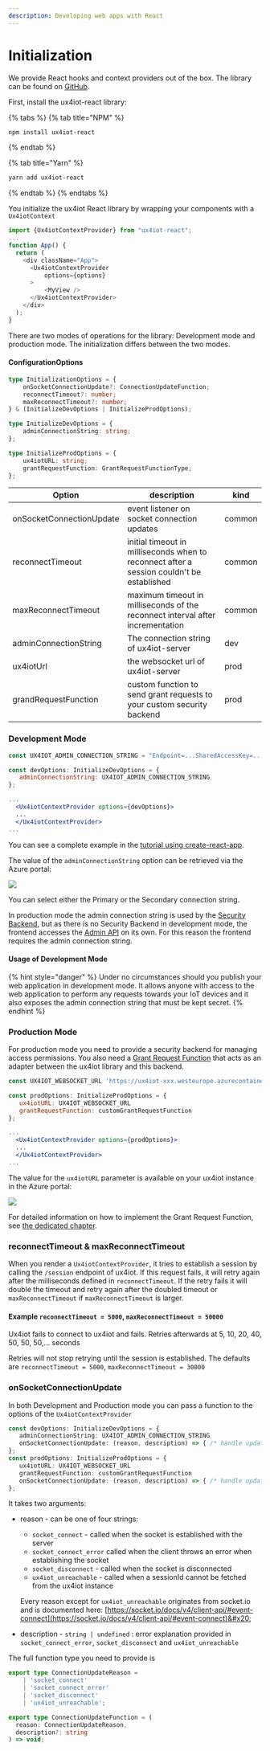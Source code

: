 ```yaml
---
description: Developing web apps with React
---
```


# Initialization

We provide React hooks and context providers out of the box. The library can be found on [GitHub](https://github.com/deviceinsight/ux4iot-react).

First, install the ux4iot-react library:

{% tabs %}
{% tab title="NPM" %}
```bash
npm install ux4iot-react
```
{% endtab %}

{% tab title="Yarn" %}
```bash
yarn add ux4iot-react
```
{% endtab %}
{% endtabs %}

You initialize the ux4iot React library by wrapping your components with a `Ux4iotContext`

```javascript
import {Ux4iotContextProvider} from "ux4iot-react";
...
function App() {
  return (
    <div className="App">
      <Ux4iotContextProvider 
          options={options}
      >
          <MyView />
      </Ux4iotContextProvider>
    </div>
  );
}
```

There are two modes of operations for the library: Development mode and production mode. The initialization differs between the two modes.

#### ConfigurationOptions

```typescript
type InitializationOptions = {
	onSocketConnectionUpdate?: ConnectionUpdateFunction;
	reconnectTimeout?: number;
	maxReconnectTimeout?: number;
} & (InitializeDevOptions | InitializeProdOptions);

type InitializeDevOptions = {
	adminConnectionString: string;
};

type InitializeProdOptions = {
	ux4iotURL: string;
	grantRequestFunction: GrantRequestFunctionType;
};
```



<table data-full-width="true"><thead><tr><th>Option</th><th>description</th><th data-hidden>kind</th></tr></thead><tbody><tr><td>onSocketConnectionUpdate</td><td>event listener on socket connection updates</td><td>common</td></tr><tr><td>reconnectTimeout</td><td>initial timeout in milliseconds when to reconnect after a session couldn't be established</td><td>common</td></tr><tr><td>maxReconnectTimeout</td><td>maximum timeout in milliseconds of the reconnect interval after incrementation</td><td>common</td></tr><tr><td>adminConnectionString</td><td>The connection string of ux4iot-server</td><td>dev</td></tr><tr><td>ux4iotUrl</td><td>the websocket url of ux4iot-server</td><td>prod</td></tr><tr><td>grandRequestFunction</td><td>custom function to send grant requests to your custom security backend</td><td>prod</td></tr></tbody></table>

###

### Development Mode

```jsx
const UX4IOT_ADMIN_CONNECTION_STRING = "Endpoint=...SharedAccessKey=...";

const devOptions: InitializeDevOptions = {
   adminConnectionString: UX4IOT_ADMIN_CONNECTION_STRING 
};

...
  <Ux4iotContextProvider options={devOptions}>
  ...
  </Ux4iotContextProvider>
...
```

You can see a complete example in the [tutorial using create-react-app](tutorial-using-create-react-app.md).

The value of the `adminConnectionString` option can be retrieved via the Azure portal:

![](<../.gitbook/assets/image (7).png>)

You can select either the Primary or the Secondary connection string.

In production mode the admin connection string is used by the [Security Backend](../implementing-your-custom-security-backend/introduction.md), but as there is no Security Backend in development mode, the frontend accesses the [Admin API](broken-reference) on its own. For this reason the frontend requires the admin connection string.

#### Usage of Development Mode

{% hint style="danger" %}
Under no circumstances should you publish your web application in development mode. It allows anyone with access to the web application to perform any requests towards your IoT devices and it also exposes the admin connection string that must be kept secret.
{% endhint %}

### Production Mode

For production mode you need to provide a security backend for managing access permissions. You also need a [Grant Request Function](implementing-the-grantrequestforwarder-function.md) that acts as an adapter between the ux4iot library and this backend.

```jsx
const UX4IOT_WEBSOCKET_URL 'https://ux4iot-xxx.westeurope.azurecontainer.io';

const prodOptions: InitializeProdOptions = {
   ux4iotURL: UX4IOT_WEBSOCKET_URL
   grantRequestFunction: customGrantRequestFunction
};

...
  <Ux4iotContextProvider options={prodOptions}>
  ...
  </Ux4iotContextProvider>
...
```

The value for the `ux4iotURL` parameter is available on your ux4iot instance in the Azure portal:

![](<../.gitbook/assets/image (8).png>)

For detailed information on how to implement the Grant Request Function, see [the dedicated chapter](implementing-the-grantrequestforwarder-function.md).

### reconnectTimeout & maxReconnectTimeout

When you render a `Ux4iotContextProvider`, it tries to establish a session by calling the `/session` endpoint of ux4iot. If this request fails, it will retry again after the milliseconds defined in `reconnectTimeout`. If the retry fails it will double the timeout and retry again after the doubled timeout or `maxReconnectTimeout` if `maxReconnectTimeout` is larger.

#### Example `reconnectTimeout = 5000`, `maxReconnectTimeout = 50000`

Ux4iot fails to connect to ux4iot and fails. Retries afterwards at 5, 10, 20, 40, 50, 50, 50,... seconds

Retries will not stop retrying until the session is established. The defaults are `reconnectTimeout = 5000`, `maxReconnectTimeout = 30000`

### onSocketConnectionUpdate

In both Development and Production mode you can pass a function to the options of the `Ux4iotContextProvider`&#x20;

```typescript
const devOptions: InitializeDevOptions = {
   adminConnectionString: UX4IOT_ADMIN_CONNECTION_STRING
   onSocketConnectionUpdate: (reason, description) => { /* handle update */ }
};
const prodOptions: InitializeProdOptions = {
   ux4iotURL: UX4IOT_WEBSOCKET_URL
   grantRequestFunction: customGrantRequestFunction
   onSocketConnectionUpdate: (reason, description) => { /* handle update */ }
};
```

It takes two arguments:

*   reason - can be one of four strings:

    * `socket_connect` - called when the socket is established with the server
    * `socket_connect_error` called when the client throws an error when establishing the socket
    * `socket_disconnect` - called when the socket is disconnected
    * `ux4iot_unreachable` - called when a sessionId cannot be fetched from the ux4iot instance

    Every reason except for `ux4iot_unreachable` originates from socket.io and is documented here: [https://socket.io/docs/v4/client-api/#event-connect](https://socket.io/docs/v4/client-api/#event-connect)&#x20;
* description - `string | undefined` : error explanation provided in `socket_connect_error`, `socket_disconnect` and `ux4iot_unreachable`&#x20;

The full function type you need to provide is

```typescript
export type ConnectionUpdateReason =
	| 'socket_connect'
	| 'socket_connect_error'
	| 'socket_disconnect'
	| 'ux4iot_unreachable';

export type ConnectionUpdateFunction = (
  reason: ConnectionUpdateReason,
  description?: string
) => void;
```

